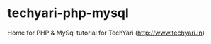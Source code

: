 techyari-php-mysql
==================

Home for PHP & MySql tutorial for TechYari (http://www.techyari.in)
